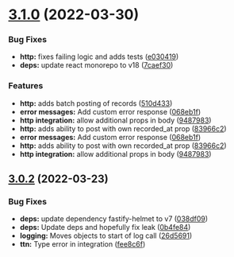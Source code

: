 # [3.1.0](https://github.com/technologiestiftung/stadtpuls-api/compare/v3.0.2...v3.1.0) (2022-03-30)


### Bug Fixes

* **http:** fixes failing logic and adds tests ([e030419](https://github.com/technologiestiftung/stadtpuls-api/commit/e03041984368fedb6a16649fc42060457b2d7efa))
* **deps:** update react monorepo to v18 ([7caef30](https://github.com/technologiestiftung/stadtpuls-api/commit/7caef30be2873989a33a10361e5f4f86e70e32c6))


### Features

* **http:** adds batch posting of records ([510d433](https://github.com/technologiestiftung/stadtpuls-api/commit/510d433c358f50360890918d583709cdfa2cf1a9))
* **error messages:** Add custom error response ([068eb1f](https://github.com/technologiestiftung/stadtpuls-api/commit/068eb1faf9178c6ae272849e0061034dfdd27fa2))
* **http integration:** allow additional props in body ([9487983](https://github.com/technologiestiftung/stadtpuls-api/commit/9487983046429e7b8e6404914b29585de68c6cdc))
* **http:** adds ability to post with own recorded_at prop ([83966c2](https://github.com/technologiestiftung/stadtpuls-api/commit/83966c2e17e6e4c5c12f2aa4d2e15ce1f46ba7a7))
* **error messages:** Add custom error response ([068eb1f](https://github.com/technologiestiftung/stadtpuls-api/commit/068eb1faf9178c6ae272849e0061034dfdd27fa2))
* **http:** adds ability to post with own recorded_at prop ([83966c2](https://github.com/technologiestiftung/stadtpuls-api/commit/83966c2e17e6e4c5c12f2aa4d2e15ce1f46ba7a7))
* **http integration:** allow additional props in body ([9487983](https://github.com/technologiestiftung/stadtpuls-api/commit/9487983046429e7b8e6404914b29585de68c6cdc))


## [3.0.2](https://github.com/technologiestiftung/stadtpuls-api/compare/v3.0.1...v3.0.2) (2022-03-23)

### Bug Fixes

* **deps:** update dependency fastify-helmet to v7 ([038df09](https://github.com/technologiestiftung/stadtpuls-api/commit/038df09566956a8ba04c2fb75a75312af5cf50a5))
* **deps:** Update deps and hopefully fix leak ([0b4fe84](https://github.com/technologiestiftung/stadtpuls-api/commit/0b4fe840c08447e0c515dcb9ee9dacadd1b432cc))
* **logging:** Moves objects to start of log call ([26d5691](https://github.com/technologiestiftung/stadtpuls-api/commit/26d56914261124044fbb1a25cca3a330da8162b2))
* **ttn:** Type error in integration ([fee8c6f](https://github.com/technologiestiftung/stadtpuls-api/commit/fee8c6fe00b91b22ff44aa347839d0459843aa6f))
